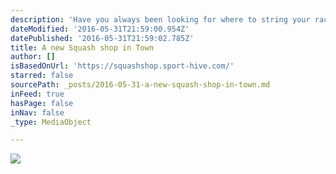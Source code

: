 ```yaml
---
description: 'Have you always been looking for where to string your racquet? Try that pair of shoes that you saw online. Hit with a racquet before you buy it. It is all now possible with Squash Shop by Sport-Hive.  You can come to the newly open Capitol Hill Sport & Health to enjoy all types of Squash gear. We are looking forward to see you there. Contact us at squashshop@sport-hive.com'
dateModified: '2016-05-31T21:59:00.954Z'
datePublished: '2016-05-31T21:59:02.785Z'
title: A new Squash shop in Town
author: []
isBasedOnUrl: 'https://squashshop.sport-hive.com/'
starred: false
sourcePath: _posts/2016-05-31-a-new-squash-shop-in-town.md
inFeed: true
hasPage: false
inNav: false
_type: MediaObject

---
```

![](https://the-grid-user-content.s3-us-west-2.amazonaws.com/25d32f96-7c61-4ee4-9d19-239e6d39b301.png)